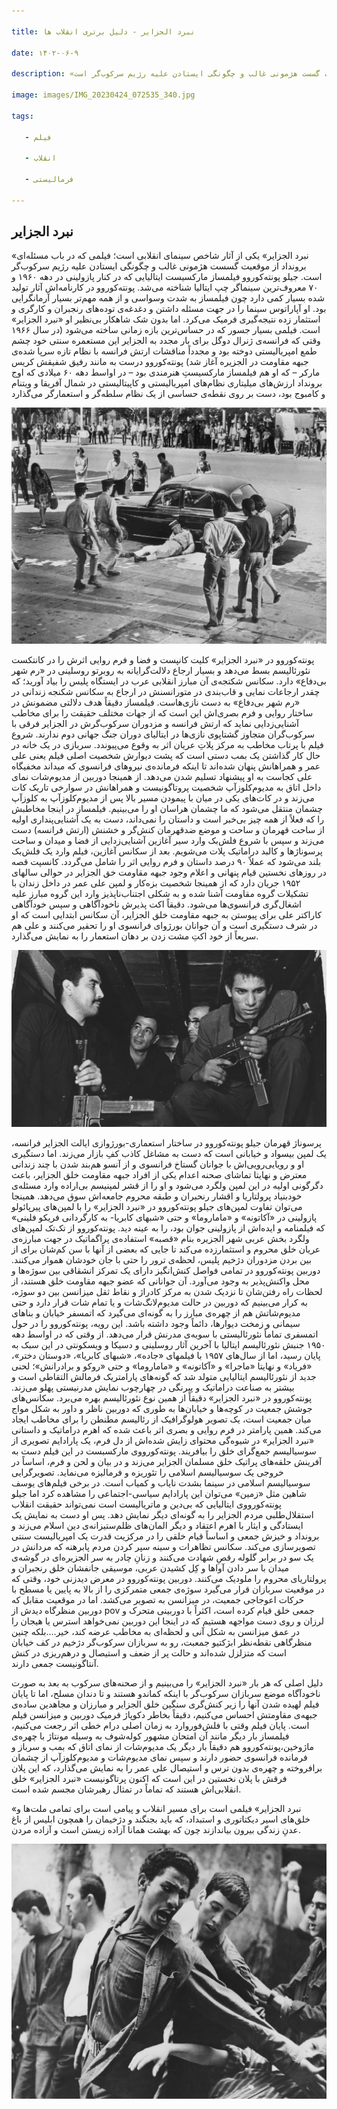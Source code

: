 ```yaml
---

title: نبرد الجزایر - دلیل برتری انقلاب ها

date: ۱۴۰۲-۰۶-۹

description: «نبرد الجزایر» یکی از آثار شاخص سینمای انقلابی است؛ فیلمی که در باب مسئله‌ای برونداد از موقعیت گسست هژمونی غالب و چگونگی ایستادن علیه رژیم سرکوب‌گر است

image: images/IMG_20230424_072535_340.jpg

tags:

   - فیلم

   - انقلاب

   - فرمالیستی

---
```

## نبرد الجزایر

«نبرد الجزایر» یکی از آثار شاخص سینمای انقلابی است؛ فیلمی که در باب مسئله‌ای برونداد از موقعیت گسست هژمونی غالب و چگونگی ایستادن علیه رژیم سرکوب‌گر است. جیلو پونته‌کوروو فیلمساز مارکسیست ایتالیایی که در کنار پازولینی در دهه ۱۹۶۰ و ۷۰ معروف‌‌ترین سینماگر چپ ایتالیا شناخته می‌شد. پونته‌کوروو در کارنامه‌اش آثار تولید شده بسیار کمی دارد چون فیلمساز به شدت وسواسی و از همه مهم‌تر بسیار آرمانگرایی بود. او آپاراتوس سینما را در جهت  مسئله داشتن و دغدغه‌ی توده‌های رنجبران و کارگری و استثمار زده نتیجه‌گیری فرمیک می‌کرد. اما بدون شک شاهکار بی‌نظیر او «نبرد الجزایر» است. فیلمی بسیار جسور که در حساس‌ترین بازه زمانی ساخته می‌شود (در سال ۱۹۶۶ وقتی که فرانسه‌ی ژنرال دوگل برای بار مجدد به الجزایر این مستعمره سنتی خود چشم طمع امپریالیستی دوخته بود و مجدداً مناقشات ارتش فرانسه با نظام تازه سرپا شده‌ی جبهه مقاومت در الجزیره آغاز شد) پونته‌کوروو درست به مانند رفیق شفیقش کریس مارکر – که او هم فیلمساز مارکسیستِ هنرمندی بود – در اواسط دهه ۶۰ میلادی که اوج برونداد ارزش‌های میلیتاری نظام‌های امپریالیستی و کاپیتالیستی در شمال آفریقا و ویتنام و کامبوج بود، دست بر روی نقطه‌ی حساسی از یک نظام سلطه‌گر و استعمارگر می‌گذارد

<img src="https://raw.githubusercontent.com/Mehranalam/Mehranalam-v1.0/master/static/images/IMG_20230424_072535_903.jpg">

پونته‌کوروو در «نبرد الجزایر» کلیت کانپست و فضا و فرم روایی اثرش را در کانتکست نئورئالیسم بسط می‌دهد و بسیار ارجاع دلالت‌گرایانه به روبرتو روسلینی در «رم شهر بی‌دفاع» دارد‌. سکانس شکتجه‌ی آن مبارز انقلابی عرب در ایستگاه پلیس را بیاد آورید؛ که چقدر ارجاعات نمایی و قاب‌بندی در متورانسنش در ارجاع به سکانس شکنجه زندانی در «رم شهر بی‌دفاع» به دست نازی‌هاست. فیلمساز دقیقاً هدف دلالتی مضمونش در ساختار روایی و فرم بصری‌اش این است که از جهات مختلف حقیقت را برای مخاطب آشنایی‌زدایی نماید که ارتش فرانسه و مزدوران سرکوب‌گرش در الجزایر فرقی با سرکوب‌گران متجاوز گشتاپوی نازی‌ها در ایتالیای دوران جنگ جهانی دوم ندارند. شروع فیلم با پرتاب مخاطب به مرکز پلاتِ عریان اثر به وقوع می‌پیوندد. سربازی در یک خانه در حال کار گذاشتن یک بمب دستی است که پشت دیوارش شخصیت اصلی فیلم یعنی علی عمر و همراهانش پنهان شده‌اند تا اینکه فرمانده‌ی نیروهای فرانسوی که میداند مخفیگاه علی کجاست به او پیشنهاد تسلیم شدن می‌دهد. از همینجا دوربین از مدیوم‌شات نمای داخل اتاق به مدیوم‌کلوزآپ شخصیت پروتاگونیست و همراهانش در سوارخی تاریک کات می‌زند و در کات‌های یکی در میان با پیمودن مسیر بالا پس از مدیوم‌کلوزآپ به کلوزآپ چشمان منتقل می‌شود که ما چشمان هراسان او را می‌بینیم. فیلمساز در اینجا مخاطبش را که فعلاً از همه چیز بی‌خبر است و داستان را نمی‌داند، دست به یک آشنایی‌پنداری اولیه از ساحت قهرمان و ساحت و موضع ضدقهرمان کنش‌گر و خشنش (ارتش فرانسه) دست می‌زند و سپس با شروع فلش‌بک وارد سیر آغازین آشنایی‌زدایی از فضا و میدان و ساحت پرسوناژها و کالبد دراماتیک پلات می‌شویم. بعد از سکانس آغازین، فیلم وارد یک فلش‌بک بلند می‌شود که عملاً ۹۰ درصد داستان و فرم روایی اثر را شامل می‌گردد. کانسپت قصه در روزهای نخستین قیام پنهانی و اعلام وجود جبهه مقاومت خق الجزایر در حوالی سالهای ۱۹۵۲ جریان دارد که از همینجا شخصیت بزه‌کار و لمپن علی عمر در داخل زندان با تشکیلات گروه مقاومت آشنا شده و به شکلی اجتناب‌ناپذیز وارد این گروه مبارز علیه اشغال‌گری فرانسوی‌ها می‌شود. دقیقاً اکت پذیرش ناخودآگاهی و سپس خودآگاهی کاراکتر علی برای پیوستن به جبهه مقاومت خلق الجزایر، آن سکانس ابتدایی است که او در شرف دستگیری است و آن جوانان بورژوای فرانسوی او را تحقیر می‌کنند و علی هم سریعاً از خود اکتِ مشت زدن بر دهان استعمار را به نمایش می‌گذارد.

<img src="https://raw.githubusercontent.com/Mehranalam/Mehranalam-v1.0/master/static/images/IMG_20230424_072541_169.jpg">

پرسوناژ قهرمان جیلو پونته‌کوروو در ساختار استعماری-بورژوازی ایالت الجزایر فرانسه، یک لمپن بیسواد و خیابانی است که دست به مشاغل کاذب کفِ بازار می‌زند. اما دستگیری او و رویایی‌رویی‌اش با جوانان گستاخ فرانسوی و از آنسو هم‌بند شدن با چند زندانی معترض و نهایتا تماشای صحنه اعدام یکی از افراد جبهه مقاومت خلق الجزایر، باعث دگرگونی اولیه در این لمپن ولگرد می‌شود و او را از قشر لمپنیسم بی‌اراده وارد مسئله‌ی خودبنیاد پرولتاریا و اقشار رنحبران و طبقه محروم جامعه‌اش سوق می‌دهد. همینجا می‌توان تفاوت لمپن‌های جیلو پونته‌کوروو در «نبرد الجزایر» را با لمپن‌های پیرپائولو پازولینی در «آکاتونه» و «ماماروما» و حتی «شبهای کابریا- به کارگردانی فریکو فلینی» که فیلمنامه و ایده‌اش از پازولینی جوان بود، را به عینه دید. پونته‌کوروو از تک‌تک لمپن‌های ولگرد بخش عربی شهر الجزیره بنام «قصبه» استفاده‌ی پراگماتیک در جهت مبارزه‌ی عریان خلق محروم و استثمارزده می‌کند تا جایی که بعضی از آنها با سن کم‌شان برای از بین بردن مزدوران دژخیم پلیس، لحظه‌ی ترور را حتی با جان خودشان هموار می‌کنند. دوربین پونته‌کوروو در تمامی فواصل کنش‌انگیز دارای یک تمرکز انشقاقی بین سوژه‌ها و محل واکنش‌پذیر به وجود می‌آورد. آن جوانانی که عضو جبهه مقاومت خلق هستند، از لحظات راه رفتن‌شان تا نزدیک شدن به مرکز کادراژ و نقاط ثقل میزانسن بین دو سوژه، به کرار می‌بینیم که دوربین در حالت مدیوم‌لانگ‌شات و یا تمام شات قرار دارد و حتی مدیوم‌شاتش هم از چهره‌ی مبارز را به گونه‌ای می‌گیرد که اتمسفر خیابان و بناهای سیمانی و زمخت دیوارها، دائماً وجود داشته باشد. این رویه، پونته‌کوروو را در حول اتمسفری تماماً نئورئالیستی با سویه‌ی مدرنش قرار می‌دهد. از وقتی که در اواسط دهه ۱۹۵۰ جنبش نئورئالیسم ایتالیا با آخرین آثار روسلینی و دسیکا و ویسکونتی در این سبک به پایان رسید، اما از سال‌های ۱۹۵۷ با فیلمهای «جاده»، «شبهای کابریا»، «دوستان دختر»، «فریاد» و نهایتا «ماجرا» و «آکاتونه» و «ماماروما» و حتی «روکو و برادرانش»؛ لحنی جدید از نئورئالیسم ایتالیایی متولد شد که گونه‌های پارامتریک فرمالش التقاطی است و بیشتر به صناعت دراماتیک و پیرنگی در چهارچوب نمایش مدرنیستی پهلو می‌زند. پونته‌کوروو در «نبرد الجزایر» دقیقاً از همین نوع نئورئالیسم بهره می‌برد. سکانس‌های جوشش جمعیت در کوچه‌ها و خیابان‌ها به طوری که دوربین ناظر و داور به شکل مواج میان جمعیت است، یک تصویر هولوگرافیک از رئالیسم مطنطن را برای مخاطب ایجاد می‌کند. همین پارامتر در فرم روایی و بصری اثر باعث شده که اهرم دراماتیک و داستانی «نبرد الجزایر» در شیوه‌گی محتوای زایش شده‌اش از دل فرم، یک پارادایم تصویری از سوسیالیسم جمع‌گرای خلق را بیافریند. پونته‌کورووی مارکسبست در این فیلم دست به آفرینش حلقه‌های پراتیک خلق مسلمان الجزایر می‌زند و در بیان و لحن و فرم، اساساً در خروجی یک سوسیالیسم اسلامی را تئوریزه و فرمالیزه می‌نماید. تصویرگرایی سوسیالیسم اسلامی در سینما بشدت نایاب و کمیاب است. در برخی فیلم‌های یوسف شاهین مثل «زمین» می‌توان این پارادایم سیاسی-اجتماعی را مشاهده کرد اما جیلو پونته‌کورووی ایتالیایی که بی‌دین و ماتریالیست است نمی‌تواند حقیقت انقلاب استقلال‌طلبی مردم الجزایر را به گونه‌ای دیگر نمایش دهد. پس او دست به نمایش یک ایستادگی و ایثار با اهرم اعتقاد و دیگر المان‌های ظلم‌ستیزانه‌ی دین اسلام می‌زند و برونداد و خیزش جمعی و اساساً قیام خلقی را در مرکزیت قدرت یک امپریالیست سنتی تصویرسازی می‌کند. سکانس تظاهرات و سینه سپر کردن مردم پابرهنه که مردانش در یک سو در برابر گلوله رقصِ شهادت می‌کنند و زنان‌ِ چادر به سر الجزیره‌ای در گوشه‌ی میدان با سر دادن آواها و کِل کشیدن عربی، موسیقی جانفشان خلق رنجبران و پرولتاریای محروم را ملودیک می‌کنند. دوربین پونته‌کوروو در معرض دیدزنی خود، وقتی که در موقعیت سربازان قرار می‌گیرد سوژه‌ی جمعی متمرکزی را از بالا به پایین یا مسطح با حرکات اعوجاجی جمعیت، در میزانسن به تصویر می‌کشد. اما در موقعیت مقابل که دوربین منظرگاه دیدش از pov جمعی خلق قیام کرده است، اکثراً با دوربینی متحرک و لرزان و روی دست مواجهه هستیم که در اینجا این دوربین نمی‌خواهد استرس یا هیجان را در عمق میزانسن به شکل آنی و لحظه‌ای به مخاطب عرضه کند، خیر….بلکه چنین منظرگاهی نقطه‌نظر ابژکتیو جمعبت، رو به سربازان سرکوب‌گر دژخیم در کف خیابان است که متزلزل شده‌اند و حالت پر از ضعف و استیصال و درهم‌ریزی در کنش آنتاگونیست جمعی دارند.

دلیل اصلی که هر بار «نبرد الجزایر» را می‌بینیم و از صحنه‌های سرکوب به بعد به صورت ناخودآگاه موضع سربازان سرکوب‌گر با اینکه کماندو هستند و تا دندان مسلح، اما تا پایان فیلم لهیده شدن آنها را زیر کنش‌گری سنگین خلق الجزایر و مبارزان و مجاهدین ساده‌ی جبهه‌ی مقاومتش احساس می‌کنیم، دقیقاً بخاطر دکوپاژ فرمیک دوربین و میزانسن فیلم است. پایان فیلم وقتی با فلش‌فوروارد به زمان اصلی درام خطی اثر رجعت می‌کنیم، فیلمساز بار دیگر مانند آن امتحان مشهور کوله‌شوف به وسیله مونتاژ با چهره‌ی ماژوخین،پونته‌کوروو هم دقیقاً بار دیگر یک مدیوم‌شات از نمای اتاق که بمب و سرباز و فرمانده فرانسوی حضور دارند و سپس نمای مدیوم‌شات و مدیوم‌کلوزآپ از چشمان برافروخته و چهره‌ی بدون ترس و استیصال علی عمر را به نمایش می‌گذارد، که این پلان فرقش با پلان نخستین در این است که اکنون پرتاگونیست «نبرد الجزایر» خلق انقلابی‌اش هستند که تماماً در تمثال رهبرشان مجسم شده است.

«نبرد الجزایر» فیلمی است برای مسیر انقلاب و پیامی است برای تمامی ملت‌ها و خلق‌های اسیر دیکتاتوری و استبداد، که باید بجنگند و دژخیمان را همچون ابلیس از باغ عدنِ زندگی بیرون بیاندازند چون که بهشت همانا آزاده زیستن است و آزاده مردن.

<img src="https://raw.githubusercontent.com/Mehranalam/Mehranalam-v1.0/master/static/images/IMG_20230424_072541_085.jpg">
